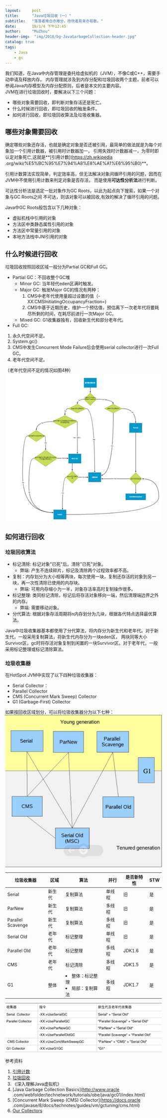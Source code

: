 ```yaml
---
layout:     post
title:      "Java垃圾回收（一）"
subtitle:   "落落者难合亦难分，欣欣者易亲亦易散。"
date:       18/1/4 下午12:45
author:     "MuZhou"
header-img:  "img/2018/bg-JavaGarbageCollection-header.jpg"
catalog: true
tags:
    - Java
    - gc
---
```


我们知道，在Java中内存管理是委托给虚拟机的（JVM），不像C或C++，需要手动申请及释放内存。
内存管理就涉及到内存分配和垃圾回收两个主题，前者可以参阅Java内存模型及内存分配原则，后者是本文的主要内容。
<br>
JVM在进行垃圾回收时，要解决以下三个问题：

- 哪些对象需要回收，即判断对象存活还是死亡。
- 什么时候进行回收，即垃圾回收的触发条件。
- 如何进行回收，即垃圾回收算法及垃圾收集器。

## 哪些对象需要回收
确定哪些对象还存活，也就是确定对象是否还被引用，最简单的做法就是为每个对象加一个引用计数器，被引用时计数器加一，
引用失效时计数器减一，为零时即认定对象死亡,这就是**[引用计数](https://zh.wikipedia
.org/wiki/%E5%BC%95%E7%94%A8%E8%AE%A1%E6%95%B0)**。

引用计数算法实现简单，判定效率高，但无法解决对象间循环引用的问题，因而在JVM中不使用引用计数来判定对象是否存活，
而是使用**可达性分析法**进行判断。

可达性分析法是选定一批对象作为GC Roots，以此为起点向下搜索，如果一个对象与GC Roots之间
不可达，则该对象可以被回收,有效的解决了循环引用的问题。
<br>

Java中GC Roots般包含以下几种对象：

- 虚拟机栈中引用的对象
- 方法区中类静态属性引用的对象
- 方法区中常量引用的对象
- 本地方法栈中JNI引用的对象

## 什么时候进行回收
垃圾回收按照回收区域一般分为Partial GC和Full GC。

- Partial GC：不回收整个GC堆
    - Minor GC: 当年轻代eden区满时触发。
    - Major GC: 触发Major GC的情况有两种：
        1. CMS中老年代使用量超过设置的值（-XX:CMSInitiatingOccupancyFraction=<N>)
        2. CMS中基于近期历史，维护一个预估值，预估离下一次老年代将要耗尽所剩的时间，在耗尽前进行一次Major GC。
    - Mixed GC: G1收集器独有，回收新生代和部分老年代。
- Full GC:
1. 永久代空间不足。
2. System.gc()
3. CMS中发生Concurrent Mode Failure后会使用serial collector进行一次Full GC。
4. 老年代空间不足。

（老年代空间不足的情况如图4种）
![内存分配过程](/img/2018/JavaGarbageCollection-memory-allocation.png)

## 如何进行回收

### 垃圾回收算法
- 标记清除: 标记对象"已死"后，清除"已死"对象。
     - 弊端: 产生不连续碎片，标记及清除两个过程效率都不高。
- 复制：内存划分为大小相等两块，每次使用一块，复制还存活的对象到另一块，再一次性清除已使用的内存块。
     - 弊端: 可用内存缩小为一半，对象存活率高时复制操作很多。
- 标记整理: 类同标记清除，标记后将存活对象移向一端，然后清理端边界之外的内存。
     - 弊端: 需要移动对象。
- 分代算法: 根据对象存活周期将n内存划分为几块，根据各代特点选择最优算法。

Java中垃圾收集器基本都使用了分代算法，将内存分为新生代和老年代。对于新生代，一般采用复制算法，将新生代内存分为一块eden区，
两块同等大小Survivor区，gc时将存活对象复制到闲置的一块Survivor区。对于老年代，一般采用标记整理或标记清除算法。

### 垃圾收集器
在HotSpot JVM中实现了以下四种垃圾收集器：

- Serial Collector：
- Parallel Collector
- CMS (Concurrent Mark Sweep) Collector
- G1 (Garbage-First) Collector

如果按回收区域划分，可以将垃圾收集器分为以下七种：
![Our Collectors](/img/2018/JavaGarbageCollection-OurCollectors.png)

<table>
  <thead>
    <tr>
      <th>垃圾收集器</th>
      <th>区域</th>
      <th>算法</th>
      <th>并行</th>
      <th>是否新特性</th>
      <th>STW</th>
    </tr>
  </thead>
  <tbody>
    <tr>
      <td>Serial</td>
      <td>新生代</td>
      <td>复制算法</td>
      <td>单线程</td>
      <td>旧</td>
      <td>是</td>
    </tr>
    <tr>
      <td>ParNew</td>
      <td>新生代</td>
      <td>复制算法</td>
      <td>多线程</td>
      <td>旧</td>
      <td>是</td>
    </tr>
    <tr>
      <td>Parallel Scavenge</td>
      <td>新生代</td>
      <td>复制算法</td>
      <td>多线程</td>
      <td>旧</td>
      <td>是</td>
    </tr>
    <tr>
      <td>Serial Old</td>
      <td>老年代</td>
      <td>标记整理</td>
      <td>单线程</td>
      <td>旧</td>
      <td>是</td>
    </tr>
    <tr>
      <td>Parallel Old</td>
      <td>老年代</td>
      <td>标记整理</td>
      <td>多线程</td>
      <td>JDK1.6</td>
      <td>是</td>
    </tr>
    <tr>
      <td>CMS</td>
      <td>老年代</td>
      <td>标记清除</td>
      <td>多线程</td>
      <td>JDK1.5</td>
      <td>是</td>
    </tr>
    <tr>
      <td>G1</td>
      <td>整体</td>
      <td><li>整体：标记整理</li> <li>局部：复制算法</li></td>
      <td>多线程</td>
      <td>JDK1.7</td>
      <td>是</td>
    </tr>
  </tbody>
</table>


![关系](/img/2018/JavaGarbageCollection-CollectorsWithCommandLine.png)

参考资料<br>

1. [引用计数](https://zh.wikipedia.org/wiki/%E5%BC%95%E7%94%A8%E8%AE%A1%E6%95%B0)
2. [垃圾回收](https://zh.wikipedia.org/wiki/%E5%9E%83%E5%9C%BE%E5%9B%9E%E6%94%B6_
(%E8%A8%88%E7%AE%97%E6%A9%9F%E7%A7%91%E5%AD%B8))
3. 《深入理解Java虚拟机》
4. [Java Garbage Collection Basics](http://www.oracle
.com/webfolder/technetwork/tutorials/obe/java/gc01/index.html)
5. [Concurrent Mark Sweep (CMS) Collector](https://docs.oracle
.com/javase/8/docs/technotes/guides/vm/gctuning/cms.html)
6. [Our Collectors](https://blogs.oracle.com/jonthecollector/our-collectors)